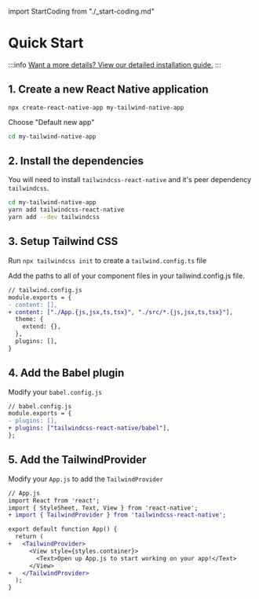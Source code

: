 import StartCoding from "./\_start-coding.md"

# Quick Start

:::info
[Want a more details? View our detailed installation guide.](/installation)
:::

## 1. Create a new React Native application

```
npx create-react-native-app my-tailwind-native-app
```

Choose "Default new app"

```bash
cd my-tailwind-native-app
```

## 2. Install the dependencies

You will need to install `tailwindcss-react-native` and it's peer dependency `tailwindcss`.

```bash
cd my-tailwind-native-app
yarn add tailwindcss-react-native
yarn add --dev tailwindcss
```

## 3. Setup Tailwind CSS

Run `npx tailwindcss init` to create a `tailwind.config.ts` file

Add the paths to all of your component files in your tailwind.config.js file.

```diff
// tailwind.config.js
module.exports = {
- content: [],
+ content: ["./App.{js,jsx,ts,tsx}", "./src/*.{js,jsx,ts,tsx}"],
  theme: {
    extend: {},
  },
  plugins: [],
}
```

## 4. Add the Babel plugin

Modify your `babel.config.js`

```diff
// babel.config.js
module.exports = {
- plugins: [],
+ plugins: ["tailwindcss-react-native/babel"],
};
```

## 5. Add the TailwindProvider

Modify your `App.js` to add the `TailwindProvider`

```diff
// App.js
import React from 'react';
import { StyleSheet, Text, View } from 'react-native';
+ import { TailwindProvider } from 'tailwindcss-react-native';

export default function App() {
  return (
+   <TailwindProvider>
      <View style={styles.container}>
        <Text>Open up App.js to start working on your app!</Text>
      </View>
+   </TailwindProvider>
  );
}
```

<StartCoding />
